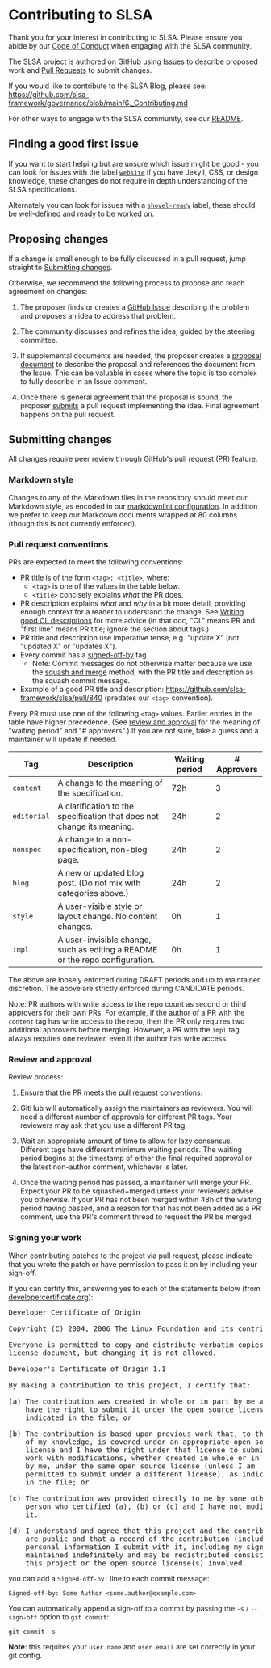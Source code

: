 # Contributing to SLSA

Thank you for your interest in contributing to SLSA. Please ensure you abide by
our [Code of Conduct](code-of-conduct.md) when engaging with the SLSA community.

The SLSA project is authored on GitHub using [Issues] to describe proposed work
and [Pull Requests] to submit changes.

If you would like to contribute to the SLSA Blog, please see: https://github.com/slsa-framework/governance/blob/main/6._Contributing.md

For other ways to engage with the SLSA community, see our [README](README.md).

[Issues]: https://github.com/slsa-framework/slsa/issues
[Pull Requests]: https://github.com/slsa-framework/slsa/pulls

## Finding a good first issue

If you want to start helping but are unsure which issue might be good - you can look for issues with the label [`website`](https://github.com/slsa-framework/slsa/labels/website) if you have Jekyll, CSS, or design knowledge, these changes do not require in depth understanding of the SLSA specifications.

Alternately you can look for issues with a [`shovel-ready`](https://github.com/slsa-framework/slsa/labels/shovel-ready) label, these should be well-defined and ready to be worked on.

## Proposing changes

If a change is small enough to be fully discussed in a pull request, jump
straight to [Submitting changes].

Otherwise, we recommend the following process to propose and reach agreement on
changes:

1.  The proposer finds or creates a [GitHub Issue][Issues] describing the
    problem and proposes an idea to address that problem.

2.  The community discusses and refines the idea, guided by the steering
    committee.

3.  If supplemental documents are needed, the proposer creates a
    [proposal document] to describe the proposal and references the document
    from the Issue. This can be valuable in cases where the topic is too complex
    to fully describe in an Issue comment.

4.  Once there is general agreement that the proposal is sound, the proposer
    [submits][submitting changes] a pull request implementing the idea. Final
    agreement happens on the pull request.

[proposal document]: https://github.com/slsa-framework/slsa-proposals

## Submitting changes

[submitting changes]: #submitting-changes

All changes require peer review through GitHub's pull request (PR) feature.

### Markdown style

Changes to any of the Markdown files in the repository should meet our Markdown
style, as encoded in our [markdownlint configuration](.markdownlint.yaml). In
addition we prefer to keep our Markdown documents wrapped at 80 columns (though
this is not currently enforced).

### Pull request conventions

[pull request conventions]: #pull-request-conventions

PRs are expected to meet the following conventions:

-   PR title is of the form `<tag>: <title>`, where:
    -   `<tag>` is one of the values in the table below.
    -   `<title>` concisely explains *what* the PR does.
-   PR description explains *what* and *why* in a bit more detail, providing
    enough context for a reader to understand the change. See
    [Writing good CL descriptions](https://google.github.io/eng-practices/review/developer/cl-descriptions.html)
    for more advice (in that doc, "CL" means PR and "first line" means PR title;
    ignore the section about tags.)
-   PR title and description use imperative tense, e.g. "update X" (not "updated
    X" or "updates X").
-   Every commit has a [signed-off-by] tag.
    -   Note: Commit messages do not otherwise matter because we use the [squash
        and merge] method, with the PR title and description as the squash
        commit message.
-   Example of a good PR title and description:
    https://github.com/slsa-framework/slsa/pull/840 (predates our `<tag>`
    convention).

Every PR must use one of the following `<tag>` values. Earlier entries in the
table have higher precedence. (See [review and approval] for the meaning of
"waiting period" and "# approvers".) If you are not sure, take a guess and a
maintainer will update if needed.

| Tag | Description | Waiting period | # Approvers |
|---|---|---|---|
| `content` | A change to the meaning of the specification. | 72h | 3 |
| `editorial` | A clarification to the specification that does not change its meaning. | 24h | 2 |
| `nonspec` | A change to a non-specification, non-blog page. | 24h | 2 |
| `blog` | A new or updated blog post. (Do not mix with categories above.) | 24h | 2 |
| `style` | A user-visible style or layout change. No content changes. | 0h | 1 |
| `impl` | A user-invisible change, such as editing a README or the repo configuration. | 0h | 1 |

The above are loosely enforced during DRAFT periods and up to maintainer discretion. The above are strictly enforced during CANDIDATE periods.

Note: PR authors with write access to the repo count as second or third
approvers for their own PRs. For example, if the author of a PR with the
`content` tag has write access to the repo, then the PR only requires
two additional approvers before merging. However, a PR with the `impl` tag
always requires one reviewer, even if the author has write access.

[squash and merge]: https://docs.github.com/en/pull-requests/collaborating-with-pull-requests/incorporating-changes-from-a-pull-request/about-pull-request-merges#squash-and-merge-your-commits

### Review and approval

[review and approval]: #review-and-approval

Review process:

1.  Ensure that the PR meets the [pull request conventions].

2.  GitHub will automatically assign the maintainers as reviewers. You will need
    a different number of approvals for different PR tags. Your reviewers may
    ask that you use a different PR tag.

3.  Wait an appropriate amount of time to allow for lazy consensus. Different
    tags have different minimum waiting periods. The waiting period begins at
    the timestamp of either the final required approval or the latest non-author
    comment, whichever is later.

4.  Once the waiting period has passed, a maintainer will merge your PR. Expect
    your PR to be squashed+merged unless your reviewers advise you otherwise.
    If your PR has not been merged within 48h of the waiting period having
    passed, and a reason for that has not been added as a PR comment, use the
    PR's comment thread to request the PR be merged.

### Signing your work

[signed-off-by]: #signing-your-work

When contributing patches to the project via pull request, please indicate that
you wrote the patch or have permission to pass it on by including your sign-off.

If you can certify this, answering yes to each of the statements below (from
[developercertificate.org](https://developercertificate.org/)):

<pre>
Developer Certificate of Origin

Copyright (C) 2004, 2006 The Linux Foundation and its contributors.

Everyone is permitted to copy and distribute verbatim copies of this
license document, but changing it is not allowed.

Developer's Certificate of Origin 1.1

By making a contribution to this project, I certify that:

(a) The contribution was created in whole or in part by me and I
    have the right to submit it under the open source license
    indicated in the file; or

(b) The contribution is based upon previous work that, to the best
    of my knowledge, is covered under an appropriate open source
    license and I have the right under that license to submit that
    work with modifications, whether created in whole or in part
    by me, under the same open source license (unless I am
    permitted to submit under a different license), as indicated
    in the file; or

(c) The contribution was provided directly to me by some other
    person who certified (a), (b) or (c) and I have not modified
    it.

(d) I understand and agree that this project and the contribution
    are public and that a record of the contribution (including all
    personal information I submit with it, including my sign-off) is
    maintained indefinitely and may be redistributed consistent with
    this project or the open source license(s) involved.
</pre>

you can add a `Signed-off-by:` line to each commit message:

`Signed-off-by: Some Author <some.author@example.com>`

You can automatically append a sign-off to a commit by passing the `-s` /
`--sign-off` option to `git commit`:

`git commit -s`

**Note**: this requires your `user.name` and `user.email` are set correctly
in your git config.
